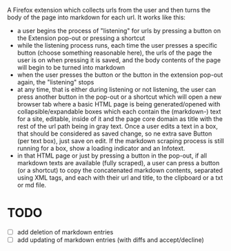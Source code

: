 A Firefox extension which collects urls from the user and then turns the body of the page into markdown for each url. It works like this:

- a user begins the process of "listening" for urls by pressing a button on the Extension pop-out or pressing a shortcut
- while the listening process runs, each time the user presses a specific button (choose something reasonable here), the urls of the page the user is on when pressing it is saved, and the body contents of the page will begin to be turned into markdown
- when the user presses the button or the button in the extension pop-out again, the "listening" stops
- at any time, that is either during listening or not listening, the user can press another button in the pop-out or a shortcut which will open a new browser tab where a basic HTML page is being generated/opened with collapsible/expandable boxes which each contain the (markdown-) text for a site, editable, inside of it and the page core domain as title with the rest of the url path being in gray text. Once a user edits a text in a box, that should be considered as saved change, so ne extra save Button (per text box), just save on edit. If the markdown scraping process is still running for a box, show a loading indicator and an Infotext.
- in that HTML page or just by pressing a button in the pop-out, if all markdown texts are available (fully scraped), a user can press a button (or a shortcut) to copy the concatenated markdown contents, separated using XML tags, and each with their url and title, to the clipboard or a txt or md file.

# TODO

- [ ] add deletion of markdown entries
- [ ] add updating of markdown entries (with diffs and accept/decline)

